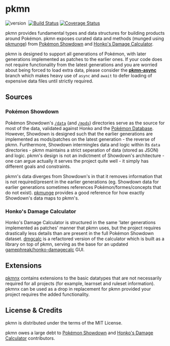 # pkmn

![version](http://img.shields.io/badge/status-0.0.1.beta-yellow.svg)&nbsp;
[![Build Status](https://api.travis-ci.org/gamephreak/pkmn.svg)](https://travis-ci.org/gamephreak/pkmn)
[![Coverage Status](https://coveralls.io/repos/github/gamephreak/pkmn/badge.svg?branch=master)](https://coveralls.io/github/gamephreak/pkmn?branch=master)

pkmn provides fundamental types and data structures for building products around
Pokémon. pkmn exposes curated data and methods (munged using
[pkmunge](https://github.com/gamephreak/pkmunge)) from
[Pokémon Showdown](https://github.com/Zarel/Pokemon-Showdown) and
[Honko's Damage Calculator](https://github.com/Zarel/honko-damagecalc).

pkmn is designed to support all generations of Pokémon, with later generations
implemented as patches to the earlier ones. If your code does not require
functionality from the latest generations and you are worried about being
forced to load extra data, please consider the
**[pkmn-async](https://github.com/gamephreak/pkmn/tree/async)** branch which
makes heavy use of `async` and `await` to defer loading of expensive data files
until strictly required.

## Sources

### Pokémon Showdown

Pokémon Showdown's
[`/data`](https://github.com/Zarel/Pokemon-Showdown/tree/master/data) (and
[`/mods`](https://github.com/Zarel/Pokemon-Showdown/tree/master/mods))
directories serve as the source for most of the data, validated against Honko
and the [Pokémon Database](https://pokemondb.net). However, Showdown is designed
such that the earlier generations are implemented as mods/patches on the latest
generation - the reverse of pkmn. Furthermore, Showdown intermingles data and
logic within its `data` directories - pkmn maintains a strict seperation of data
(stored as JSON) and logic. pkmn's design is not an indictment of Showdown's
architecture - one can argue actually it serves the project quite well - it
simply has different goals and constraints.

pkmn's data diverges from Showdown's in that it removes information that is not
required/present in the earlier generations (eg. Showdown data for earlier
generations sometimes references Pokémon/formes/concepts that do not exist).
[pkmunge](https://github.com/gamephreak/pkmunge) provides a good reference for
how exactly Showdown's data maps to pkmn's.

### Honko's Damage Calculator

Honko's Damage Calculator is structured in the same 'later generations
implemented as patches' manner that pkmn uses, but the project requires
drastically less details than are present in the full Pokémon Showdown dataset.
[dmgcalc](https://github.com/gamephreak/dmgcalc) is a refactored version of the
calculator which is built as a library on top of pkmn, serving as the base for
an updated
[gamephreak/honko-damagecalc](https://github.com/gamephreak/honko-damagecalc)
GUI.

## Extensions

[pkmnx](https://github.com/gamephreak/pkmnx) contains extensions to the basic
datatypes that are not necessarily required for all projects (for example,
learnset and ruleset information). pkmnx can be used as a drop in replacement
for pkmn provided your project requires the added functionality.

## License & Credits

pkmn is distributed under the terms of the MIT License.

pkmn owes a large debt to
[Pokémon Showdown](https://github.com/Zarel/Pokemon-Showdown/blob/master/README.md#credits)
and
[Honko's Damage Calculator](https://github.com/Zarel/honko-damagecalc#credits-and-license)
contributors.
